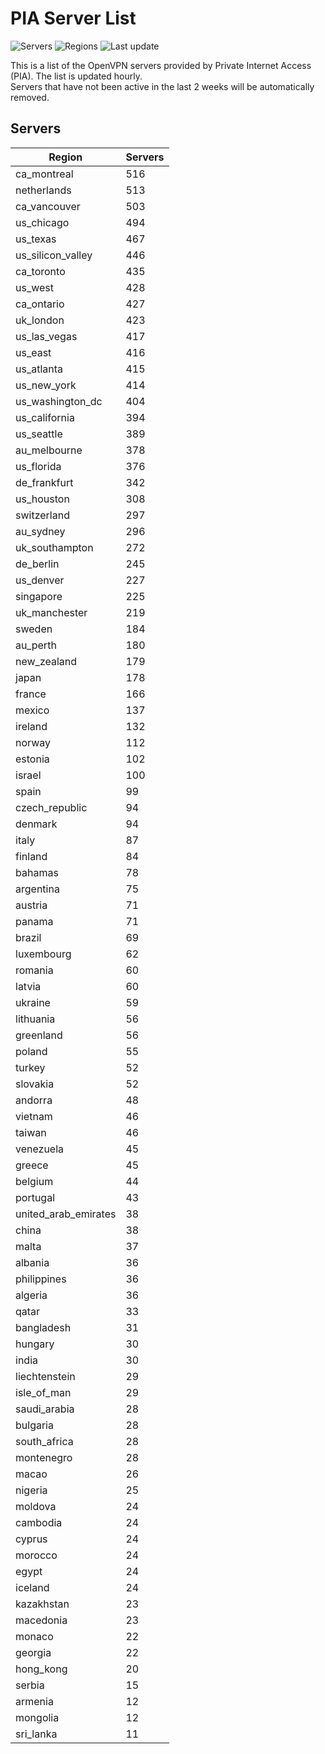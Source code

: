 # PIA Server List

![Servers](https://img.shields.io/badge/servers-14,677-blue)
![Regions](https://img.shields.io/badge/regions-97-blue)
![Last update](https://img.shields.io/badge/last_updated-Tue_Apr_30_19:02:24_UTC_2024-blue)

This is a list of the OpenVPN servers provided by Private Internet Access (PIA). The list is updated hourly. </br>
Servers that have not been active in the last 2 weeks will be automatically removed.

## Servers
| Region               | Servers |
|----------------------|---------|
| ca_montreal | 516 |
| netherlands | 513 |
| ca_vancouver | 503 |
| us_chicago | 494 |
| us_texas | 467 |
| us_silicon_valley | 446 |
| ca_toronto | 435 |
| us_west | 428 |
| ca_ontario | 427 |
| uk_london | 423 |
| us_las_vegas | 417 |
| us_east | 416 |
| us_atlanta | 415 |
| us_new_york | 414 |
| us_washington_dc | 404 |
| us_california | 394 |
| us_seattle | 389 |
| au_melbourne | 378 |
| us_florida | 376 |
| de_frankfurt | 342 |
| us_houston | 308 |
| switzerland | 297 |
| au_sydney | 296 |
| uk_southampton | 272 |
| de_berlin | 245 |
| us_denver | 227 |
| singapore | 225 |
| uk_manchester | 219 |
| sweden | 184 |
| au_perth | 180 |
| new_zealand | 179 |
| japan | 178 |
| france | 166 |
| mexico | 137 |
| ireland | 132 |
| norway | 112 |
| estonia | 102 |
| israel | 100 |
| spain | 99 |
| czech_republic | 94 |
| denmark | 94 |
| italy | 87 |
| finland | 84 |
| bahamas | 78 |
| argentina | 75 |
| austria | 71 |
| panama | 71 |
| brazil | 69 |
| luxembourg | 62 |
| romania | 60 |
| latvia | 60 |
| ukraine | 59 |
| lithuania | 56 |
| greenland | 56 |
| poland | 55 |
| turkey | 52 |
| slovakia | 52 |
| andorra | 48 |
| vietnam | 46 |
| taiwan | 46 |
| venezuela | 45 |
| greece | 45 |
| belgium | 44 |
| portugal | 43 |
| united_arab_emirates | 38 |
| china | 38 |
| malta | 37 |
| albania | 36 |
| philippines | 36 |
| algeria | 36 |
| qatar | 33 |
| bangladesh | 31 |
| hungary | 30 |
| india | 30 |
| liechtenstein | 29 |
| isle_of_man | 29 |
| saudi_arabia | 28 |
| bulgaria | 28 |
| south_africa | 28 |
| montenegro | 28 |
| macao | 26 |
| nigeria | 25 |
| moldova | 24 |
| cambodia | 24 |
| cyprus | 24 |
| morocco | 24 |
| egypt | 24 |
| iceland | 24 |
| kazakhstan | 23 |
| macedonia | 23 |
| monaco | 22 |
| georgia | 22 |
| hong_kong | 20 |
| serbia | 15 |
| armenia | 12 |
| mongolia | 12 |
| sri_lanka | 11 |